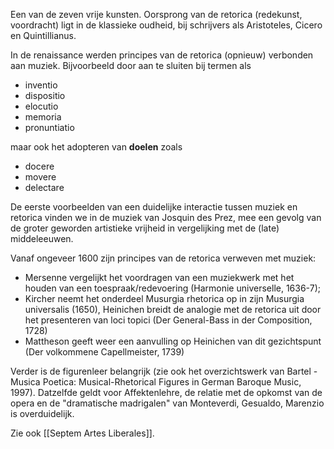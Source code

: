 Een van de zeven vrije kunsten.
Oorsprong van de retorica (redekunst, voordracht) ligt in de klassieke oudheid, bij schrijvers als Aristoteles, Cicero en Quintillianus.

In de renaissance werden principes van de retorica (opnieuw) verbonden aan muziek. Bijvoorbeeld door aan te sluiten bij termen als
- inventio
- dispositio
- elocutio
- memoria
- pronuntiatio

maar ook het adopteren van **doelen** zoals 
- docere 
- movere
- delectare

De eerste voorbeelden van een duidelijke interactie tussen muziek en retorica vinden we in de muziek van Josquin des Prez, mee een gevolg van de groter geworden artistieke vrijheid in vergelijking met de (late) middeleeuwen. 

Vanaf ongeveer 1600 zijn principes van de retorica verweven met muziek:
- Mersenne vergelijkt het voordragen van een muziekwerk met het houden van een toespraak/redevoering (Harmonie universelle, 1636-7); 
- Kircher neemt het onderdeel Musurgia rhetorica op in zijn Musurgia universalis (1650), Heinichen breidt de analogie met de retorica uit door het presenteren van loci topici (Der General-Bass in der Composition, 1728)
- Mattheson geeft weer een aanvulling op Heinichen van dit gezichtspunt (Der volkommene Capellmeister, 1739)

Verder is de figurenleer belangrijk (zie ook het overzichtswerk van Bartel - Musica Poetica: Musical-Rhetorical Figures in German Baroque Music, 1997). Datzelfde geldt voor Affektenlehre, de relatie met de opkomst van de opera en de "dramatische madrigalen" van Monteverdi, Gesualdo, Marenzio is overduidelijk.

Zie ook [[Septem Artes Liberales]].


